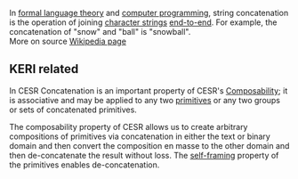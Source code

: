 In [formal language theory](https://en.wikipedia.org/wiki/Formal_language) and [computer programming](https://en.wikipedia.org/wiki/Computer_programming), string concatenation is the operation of joining [character strings](https://en.wikipedia.org/wiki/Character_string_(computer_science)) [end-to-end](https://en.wiktionary.org/wiki/end-to-end). For example, the concatenation of "snow" and "ball" is "snowball".\
More on source [Wikipedia page](https://en.wikipedia.org/wiki/Concatenation)

## KERI related
In CESR Concatenation is an important property of CESR's [Composability](composability); it is associative and may be applied to any two [primitives](primitive) or any two groups or sets of concatenated primitives.

The composability property of CESR allows us to create arbitrary compositions of primitives via concatenation in either the text or binary domain and then convert the composition en masse to the other domain and then de-concatenate the result without loss. The [self-framing](self-framing) property of the primitives enables de-concatenation.

